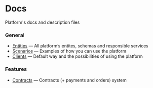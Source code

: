 # Docs

Platform's docs and description files

### General

- [Entities](entities.md) — All platform’s entites, schemas and responsible services
- [Scenarios](scenarios.md) — Examples of how you can use the platform
- [Clients](clients.md) — Default way and the possibilities of using the platform

### Features

- [Contracts](contracts.md) — Contracts (+ payments and orders) system
